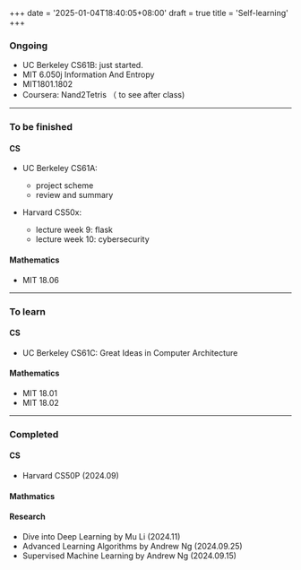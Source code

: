 +++
date = '2025-01-04T18:40:05+08:00'
draft = true
title = 'Self-learning'
+++

### Ongoing
- UC Berkeley CS61B: just started.
- MIT 6.050j Information And Entropy
- MIT1801.1802
- Coursera: Nand2Tetris （ to see after class)

---
### To be finished
#### CS
- UC Berkeley CS61A: 
    - project scheme
    - review and summary

- Harvard CS50x:
    - lecture week 9: flask
    - lecture week 10: cybersecurity 

#### Mathematics
- MIT 18.06

---
### To learn
#### CS
- UC Berkeley CS61C: Great Ideas in Computer Architecture

#### Mathematics
- MIT 18.01
- MIT 18.02

---
### Completed
#### CS

- Harvard CS50P (2024.09)

#### Mathmatics

#### Research
- Dive into Deep Learning by Mu Li (2024.11)
- Advanced Learning Algorithms by Andrew Ng (2024.09.25)
- Supervised Machine Learning by Andrew Ng (2024.09.15)


